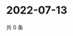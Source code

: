 # 2022-07-13

共 0 条

<!-- BEGIN WEIBO -->
<!-- 最后更新时间 Wed Jul 13 2022 19:13:41 GMT+0800 (China Standard Time) -->

<!-- END WEIBO -->
